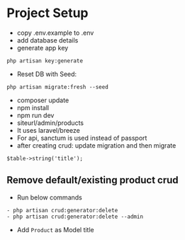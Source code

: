 # Project Setup

- copy .env.example to .env
- add database details
- generate app key 
```
php artisan key:generate
```
- Reset DB with Seed: 
```
php artisan migrate:fresh --seed
```
- composer update
- npm install
- npm run dev
- siteurl/admin/products
- It uses laravel/breeze
- For api, sanctum is used instead of passport
- after creating crud: update migration and then migrate
```
$table->string('title');
```

## Remove default/existing product crud
- Run below commands
```
- php artisan crud:generator:delete
- php artisan crud:generator:delete --admin
```
- Add `Product` as Model title